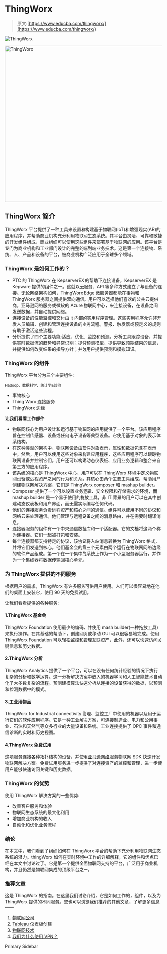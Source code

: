 # ThingWorx

> 原文:[https://www.educba.com/thingworx/](https://www.educba.com/thingworx/)

![ThingWorx](../Images/f893658bb162b4cb6404357d0f840ef8.png)

<noscript><img class="alignnone size-full wp-image-259649" src="../Images/f893658bb162b4cb6404357d0f840ef8.png" alt="ThingWorx" width="900" height="500" data-original-src="https://cdn.educba.com/academy/wp-content/uploads/2019/12/ThingWorx.jpg"/></noscript>

## ThingWorx 简介

ThingWorx 平台提供了一种工具来设置和构建基于物联网(IoT)和增强现实(AR)的应用程序，并帮助商业机构充分利用物联网生态系统。其平台由灵活、可靠和敏捷的开发组件组成，商业组织可以使用这些组件来部署基于物联网的应用。该平台是专门为商业机构和工业部门设计的完整的端到端业务技术。这是第一个连接物、系统、人、产品和设备的平台，被商业机构广泛应用于全球多个领域。

### ThingWorx 是如何工作的？

*   PTC 的 ThingWorx 在 KepserverEX 的帮助下连接设备，KepserverEX 是 Kepware 提供的组件之一。这就以云服务、API 等多种方式建立了与设备的连接。无论网络架构如何，ThingWorx Edge 微服务器都能在事物和 ThingWorx 服务器之间提供双向通信。用户可以选择他们喜欢的公共云提供商，亚马逊网络服务或微软的 Azure 物联网中心，来连接设备，在设备之间发送数据，并自动提供网络。
*   连接设备的性能监控和交付由 it 内部的实用程序管理。这些实用程序允许非开发人员编辑、创建和管理连接设备的业务流程。警报、触发器或预定义的规则有助于激活这些流程。
*   分析提供了四个主要功能:适应、优化、监控和预测。分析工具跟踪设备，并提供实时数据流的趋势和异常识别；提供预测模型，提供导致预期结果的信息，并提供如何改变结果的指导方针；并为用户提供预测和模拟知识。

### ThingWorx 的组件

ThingWorx 平台分为三个主要组件:

<small>Hadoop、数据科学、统计学&其他</small>

*   事物核心
*   Thing Worx 连接服务
*   ThingWorx 边缘

**让我们看看工作部件**

*   物联网核心为用户设计和运行基于物联网的应用提供了一个平台。该应用程序旨在控制传感器、设备或任何电子设备等典型设备。它使用基于对象的表示体系结构。
*   在这种类型的架构中，物联网设备由软件对象表示，属性和数据包含在表示中。然后，用户可以使用这些对象来构建应用程序，这些应用程序可以跟踪物联网设备并控制它们。用户还可以构建动态仪表板、应用业务逻辑和整合来自第三方的应用程序。
*   该系统的核心是 ThingWorx 中心，用户可以在 ThingWorx 环境中定义物联网设备或远程资产之间的行为和关系。其核心由两个主要工具组成，帮助用户创建物联网解决方案，它们是 ThingWorx composer 和 mashup builder。
*   Composer 提供了一个可以设置业务逻辑、安全权限和存储需求的环境，而 mashup builder 是一个易于使用的拖放工具，非 IT 背景的用户可以在其中创建动态仪表板和用户界面，而无需实际编写任何代码。
*   他们的连接服务负责远程资产和核心之间的通信。组件可以使用不同的协议和网络云来处理通信。他们管理与远程设备之间的消息路由，并在需要时翻译消息。
*   连接器服务的组件有一个中央通信数据库和一个适配器。它的文档将这两个称为连接器。它们一起被打包和安装。
*   每个连接器都支持特定的协议，该协议将入站消息转换为 ThingWorx 格式，并将它们发送到核心。他们基金会的第三个元素由两个运行在物联网网络边缘的软件产品组成。第一个在一个集中的系统上作为一个小型服务器运行，并作为一个集线器将数据传输回核心单元。

### 为 ThingWorx 提供的不同服务

根据用户的需求，ThingWorx 有许多服务可供用户使用。人们可以很容易地在他们的桌面上安装它，使用 90 天的免费试用。

让我们看看提供的各种服务:

#### 1.ThingWorx 基金会

ThingWorx Foundation 使用最少的编码，并使用 mash builder(一种拖放工具)来执行操作。在其基础的帮助下，创建网页或移动 GUI 可以很容易地完成。使用 ThingWorx Foundation 可以轻松监控和管理互联资产，此外，还可以快速访问关键信息和历史数据。

#### 2.ThingWorx 分析

ThingWorx Analytics 提供了一个平台，可以在没有任何统计经验的情况下执行复杂的分析和数学运算。这一分析解决方案中嵌入的机器学习和人工智能技术自动化了大多数复杂的流程。预测建模算法快速分析从连接的设备获得的数据，以预测和检测数据中的模式。

#### 3.工业用物品

ThingWorx for Industrial connectivity 管理、监控工厂中使用的机器以及用于运行它们的软件应用程序。它是一种工业解决方案，可连接制造业、电力和公用事业、石油和天然气等众多行业的大量设备和系统。工业连接提供了 OPC 事件和通信诊断的实时和历史视图。

#### 4.ThingWorx 免费试用

这项服务连接各种拓扑结构的设备，并使用[亚马逊网络服务](https://www.educba.com/what-is-aws/)物联网 SDK 快速开发物联网解决方案。免费试用服务进一步提供了对连接资产的监控和管理，进一步使用户能够快速访问关键和历史数据。

### ThingWorx 的优势

使用 ThingWorx 解决方案的一些优势:

*   改善客户服务和体验
*   物联网生态系统的最大化利用
*   增加商业机构的收入
*   自动化和优化业务流程

### 结论

在本文中，我们看到了组织如何在 ThingWorx 平台的帮助下充分利用物联网生态系统的潜力。thingWorx 如何在实时环境中工作的详细解释，它的组件和优点已经在本文中讨论过了。它是第一个提供全面物联网支持的平台，广泛用于商业机构，并且仍然是物联网集成的顶级平台之一。

### 推荐文章

这是 ThingWorx 的指南。在这里我们讨论介绍，它是如何工作的，组件，以及为 ThingWorx 提供的不同服务。您也可以浏览我们推荐的其他文章，了解更多信息——

1.  [物联网公司](https://www.educba.com/iot-companies/)
2.  [Tableau 仪表板创建](https://www.educba.com/tableau-dashboard-creation/)
3.  [物联网技术](https://www.educba.com/iot-technology/)
4.  [我们为什么使用 VPN？](https://www.educba.com/why-we-use-vpn/)

<footer class="entry-footer">

<aside class="sidebar sidebar-primary widget-area" role="complementary" aria-label="Primary Sidebar">Primary Sidebar</aside>

</footer>